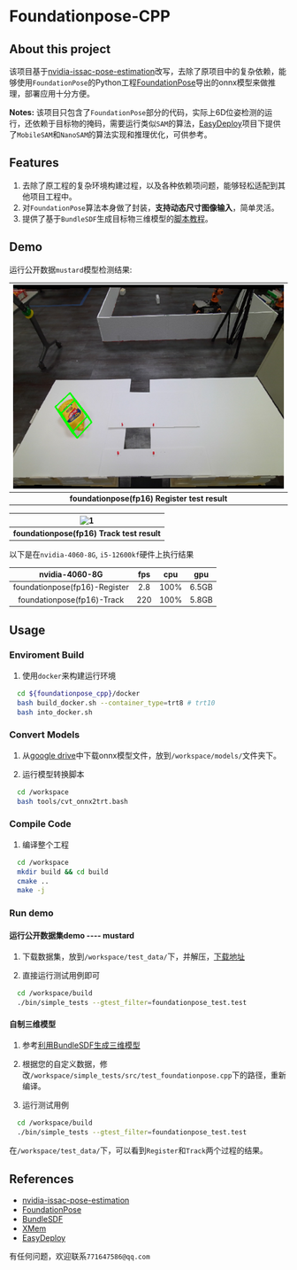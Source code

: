 # Foundationpose-CPP
## About this project

该项目基于[nvidia-issac-pose-estimation](https://github.com/NVIDIA-ISAAC-ROS/isaac_ros_pose_estimation)改写，去除了原项目中的复杂依赖，能够使用`FoundationPose`的Python工程[FoundationPose](https://github.com/NVlabs/FoundationPose)导出的onnx模型来做推理，部署应用十分方便。

**Notes:** 该项目只包含了`FoundationPose`部分的代码，实际上6D位姿检测的运行，还依赖于目标物的掩码，需要运行类似`SAM`的算法，[EasyDeploy](https://github.com/zz990099/EasyDeploy)项目下提供了`MobileSAM`和`NanoSAM`的算法实现和推理优化，可供参考。

## Features

1. 去除了原工程的复杂环境构建过程，以及各种依赖项问题，能够轻松适配到其他项目工程中。
2. 对`FoundationPose`算法本身做了封装，**支持动态尺寸图像输入**，简单灵活。
3. 提供了基于`BundleSDF`生成目标物三维模型的[脚本教程](./docs/gen_3d_obj_with_bundlesdf.md)。

## Demo

运行公开数据`mustard`模型检测结果:

| <img src="./assets/test_foundationpose_register.png" alt="1" width="500"> |
|:----------------------------------------:|
| **foundationpose(fp16) Register test result**  |

| <img src="./assets/test_foundationpose_track.gif" alt="1" width="500"> |
|:----------------------------------------:|
| **foundationpose(fp16) Track test result**  |

以下是在`nvidia-4060-8G`, `i5-12600kf`硬件上执行结果

|  nvidia-4060-8G   |   fps   |  cpu   |   gpu   |
|:---------:|:---------:|:----------------:|:----------------:|
|  foundationpose(fp16)-Register   |   2.8   |  100%   |  6.5GB   |
|  foundationpose(fp16)-Track   |   220   |  100%   |  5.8GB   |


## Usage

### Enviroment Build

1. 使用`docker`来构建运行环境
  ```bash
    cd ${foundationpose_cpp}/docker
    bash build_docker.sh --container_type=trt8 # trt10
    bash into_docker.sh
  ```

### Convert Models

1. 从[google drive](https://drive.google.com/drive/folders/1AmBopDz-RrykSZVCroDH6jFc1-k8HkL0?usp=drive_link)中下载onnx模型文件，放到`/workspace/models/`文件夹下。

2. 运行模型转换脚本
  ```bash
    cd /workspace
    bash tools/cvt_onnx2trt.bash
  ```

### Compile Code

1. 编译整个工程
  ```bash
    cd /workspace
    mkdir build && cd build
    cmake ..
    make -j
  ```

### Run demo

#### 运行公开数据集demo ---- mustard

1. 下载数据集，放到`/workspace/test_data/`下，并解压，[下载地址](https://drive.google.com/drive/folders/1pRyFmxYXmAnpku7nGRioZaKrVJtIsroP)

2. 直接运行测试用例即可
  ```bash
    cd /workspace/build
    ./bin/simple_tests --gtest_filter=foundationpose_test.test
  ```

#### 自制三维模型

1. 参考[利用BundleSDF生成三维模型](./docs/gen_3d_obj_with_bundlesdf.md)

2. 根据您的自定义数据，修改`/workspace/simple_tests/src/test_foundationpose.cpp`下的路径，重新编译。

3. 运行测试用例
  ```bash
    cd /workspace/build
    ./bin/simple_tests --gtest_filter=foundationpose_test.test
  ```

在`/workspace/test_data/`下，可以看到`Register`和`Track`两个过程的结果。

## References

- [nvidia-issac-pose-estimation](https://github.com/NVIDIA-ISAAC-ROS/isaac_ros_pose_estimation)
- [FoundationPose](https://github.com/NVlabs/FoundationPose)
- [BundleSDF](https://github.com/NVlabs/BundleSDF)
- [XMem](https://github.com/hkchengrex/XMem)
- [EasyDeploy](https://github.com/zz990099/EasyDeploy)

有任何问题，欢迎联系`771647586@qq.com`

